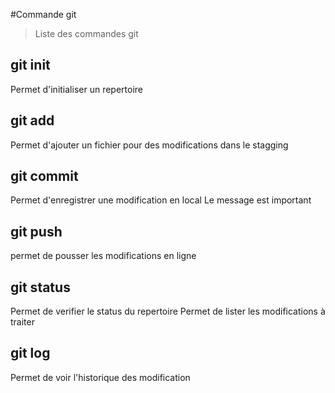 #Commande git
>Liste des commandes git
## git init
Permet d'initialiser un repertoire
## git add
Permet d'ajouter un fichier pour des modifications dans le stagging

## git commit
Permet d'enregistrer une modification en local
Le message est important

## git push
permet de pousser les modifications en ligne

## git status
Permet de verifier le status du repertoire
Permet de lister les modifications à traiter

## git log
Permet de voir l'historique des modification